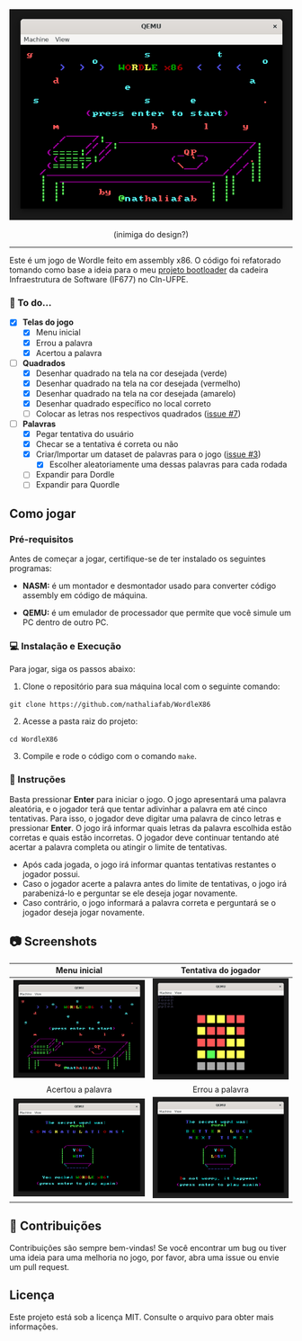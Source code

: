 <div align="center">
  <img src="/screenshots/menu_title.png">
  <p>(inimiga do design?)</p>
</div>

---

Este é um jogo de Wordle feito em assembly x86. O código foi refatorado tomando como base a ideia para o meu [projeto bootloader](https://github.com/saranicoly/bootloader-asm) da cadeira Infraestrutura de Software (IF677) no CIn-UFPE.

### 🔨 To do...
- [x] **Telas do jogo**
  - [x] Menu inicial
  - [x] Errou a palavra
  - [x] Acertou a palavra
- [ ] **Quadrados**
  - [x] Desenhar quadrado na tela na cor desejada (verde)
  - [x] Desenhar quadrado na tela na cor desejada (vermelho)
  - [x] Desenhar quadrado na tela na cor desejada (amarelo)
  - [x] Desenhar quadrado específico no local correto
  - [ ] Colocar as letras nos respectivos quadrados ([issue #7](https://github.com/nathaliafab/WordleX86/issues/7))
- [ ] **Palavras**
  - [x] Pegar tentativa do usuário
  - [x] Checar se a tentativa é correta ou não
  - [x] Criar/Importar um dataset de palavras para o jogo ([issue #3](https://github.com/nathaliafab/WordleX86/issues/3))
    - [x] Escolher aleatoriamente uma dessas palavras para cada rodada
  - [ ] Expandir para Dordle
  - [ ] Expandir para Quordle

## Como jogar
### Pré-requisitos
Antes de começar a jogar, certifique-se de ter instalado os seguintes programas:

- **NASM:** é um montador e desmontador usado para converter código assembly em código de máquina. 

- **QEMU:** é um emulador de processador que permite que você simule um PC dentro de outro PC.

### 💻 Instalação e Execução
Para jogar, siga os passos abaixo:

1. Clone o repositório para sua máquina local com o seguinte comando:

`git clone https://github.com/nathaliafab/WordleX86`

2. Acesse a pasta raiz do projeto:

`cd WordleX86`

3. Compile e rode o código com o comando `make`.

### 📜 Instruções
Basta pressionar **Enter** para iniciar o jogo.
O jogo apresentará uma palavra aleatória, e o jogador terá que tentar adivinhar a palavra em até cinco tentativas. Para isso, o jogador deve digitar uma palavra de cinco letras e pressionar **Enter**. O jogo irá informar quais letras da palavra escolhida estão corretas e quais estão incorretas. O jogador deve continuar tentando até acertar a palavra completa ou atingir o limite de tentativas.

- Após cada jogada, o jogo irá informar quantas tentativas restantes o jogador possui.
- Caso o jogador acerte a palavra antes do limite de tentativas, o jogo irá parabenizá-lo e perguntar se ele deseja jogar novamente.
- Caso contrário, o jogo informará a palavra correta e perguntará se o jogador deseja jogar novamente.

## 📷 Screenshots

| Menu inicial                    | Tentativa do jogador              |
|:----------------------------:|:---------------------------------:|
| ![](/screenshots/menu_title.png) | ![](/screenshots/try.png) |
| Acertou a palavra               | Errou a palavra                 |
| ![](/screenshots/you_win.png) | ![](/screenshots/you_lose.png) |

## 🦝 Contribuições
Contribuições são sempre bem-vindas! Se você encontrar um bug ou tiver uma ideia para uma melhoria no jogo, por favor, abra uma issue ou envie um pull request.

## Licença
Este projeto está sob a licença MIT. Consulte o arquivo para obter mais informações.
